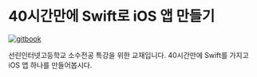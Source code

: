 # 40시간만에 Swift로 iOS 앱 만들기

[![gitbook](https://img.shields.io/badge/gitbook-read_it-green.svg)](https://devxoul.gitbooks.io/ios-with-swift-in-40-hours/content/)

선린인터넷고등학교 소수전공 특강을 위한 교재입니다. 40시간만에 Swift를 가지고 iOS 앱 하나를 만들어봅시다.
